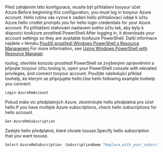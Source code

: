 <span data-ttu-id="088a3-101">Před zahájením této konfigurace, musíte být přihlášení tooyour účet Azure.</span><span class="sxs-lookup"><span data-stu-id="088a3-101">Before beginning this configuration, you must log in tooyour Azure account.</span></span> <span data-ttu-id="088a3-102">Hello rutina vás vyzve k zadání hello přihlašovací údaje k účtu Azure.</span><span class="sxs-lookup"><span data-stu-id="088a3-102">hello cmdlet prompts you for hello login credentials for your Azure account.</span></span> <span data-ttu-id="088a3-103">Po přihlášení stahování nastavení svého účtu tak, aby byly k dispozici tooAzure prostředí PowerShell.</span><span class="sxs-lookup"><span data-stu-id="088a3-103">After logging in, it downloads your account settings so they are available tooAzure PowerShell.</span></span> <span data-ttu-id="088a3-104">Další informace najdete v tématu [Použití prostředí Windows PowerShell s Resource Managerem](../articles/powershell-azure-resource-manager.md).</span><span class="sxs-lookup"><span data-stu-id="088a3-104">For more information, see [Using Windows PowerShell with Resource Manager](../articles/powershell-azure-resource-manager.md).</span></span>

<span data-ttu-id="088a3-105">toolog, otevřete konzolu prostředí PowerShell se zvýšenými oprávněními a připojte tooyour účtu.</span><span class="sxs-lookup"><span data-stu-id="088a3-105">toolog in, open your PowerShell console with elevated privileges, and connect tooyour account.</span></span> <span data-ttu-id="088a3-106">Použijte následující příklad toohelp, ke kterým se připojujete hello:</span><span class="sxs-lookup"><span data-stu-id="088a3-106">Use hello following example toohelp you connect:</span></span>

```powershell
Login-AzureRmAccount
```

<span data-ttu-id="088a3-107">Pokud máte víc předplatných Azure, zkontrolujte hello předplatná pro účet hello.</span><span class="sxs-lookup"><span data-stu-id="088a3-107">If you have multiple Azure subscriptions, check hello subscriptions for hello account.</span></span>

```powershell
Get-AzureRmSubscription
```

<span data-ttu-id="088a3-108">Zadejte hello předplatné, které chcete toouse.</span><span class="sxs-lookup"><span data-stu-id="088a3-108">Specify hello subscription that you want toouse.</span></span>

```powershell
Select-AzureRmSubscription -SubscriptionName "Replace_with_your_subscription_name"
 ```